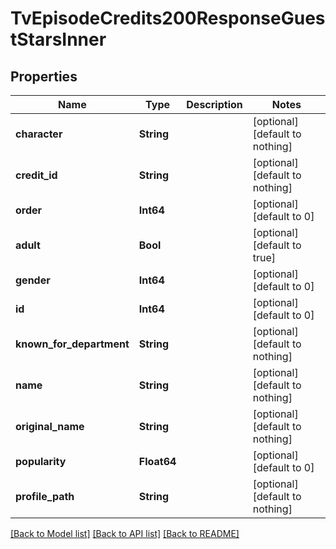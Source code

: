 # TvEpisodeCredits200ResponseGuestStarsInner


## Properties
Name | Type | Description | Notes
------------ | ------------- | ------------- | -------------
**character** | **String** |  | [optional] [default to nothing]
**credit_id** | **String** |  | [optional] [default to nothing]
**order** | **Int64** |  | [optional] [default to 0]
**adult** | **Bool** |  | [optional] [default to true]
**gender** | **Int64** |  | [optional] [default to 0]
**id** | **Int64** |  | [optional] [default to 0]
**known_for_department** | **String** |  | [optional] [default to nothing]
**name** | **String** |  | [optional] [default to nothing]
**original_name** | **String** |  | [optional] [default to nothing]
**popularity** | **Float64** |  | [optional] [default to 0]
**profile_path** | **String** |  | [optional] [default to nothing]


[[Back to Model list]](../README.md#models) [[Back to API list]](../README.md#api-endpoints) [[Back to README]](../README.md)


